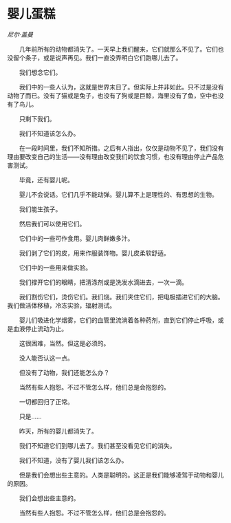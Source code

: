 # 婴儿蛋糕

*尼尔·盖曼*

　　几年前所有的动物都消失了。一天早上我们醒来，它们就那么不见了。它们也没留个条子，或是说声再见。我们一直没弄明白它们跑哪儿去了。

　　我们想念它们。

　　我们中的一些人认为，这就是世界末日了。但实际上并非如此。只不过是没有动物了而已。没有了猫或是兔子，也没有了狗或是巨鲸，海里没有了鱼，空中也没有了鸟儿。

　　只剩下我们。

　　我们不知道该怎么办。

　　在一段时间里，我们不知所措。之后有人指出，仅仅是动物不见了，我们没有理由要改变自己的生活——没有理由改变我们的饮食习惯，也没有理由停止产品危害测试。

　　毕竟，还有婴儿呢。

　　婴儿不会说话。它们几乎不能动弹。婴儿算不上是理性的、有思想的生物。

　　我们能生孩子。

　　然后我们可以使用它们。

　　它们中的一些可作食用。婴儿肉鲜嫩多汁。

　　我们剥了它们的皮，用来作服装饰物。婴儿皮柔软舒适。

　　它们中的一些用来做实验。

　　我们撑开它们的眼睛，把清涤剂或是洗发水滴进去，一次一滴。

　　我们割伤它们，烫伤它们。我们烧。我们夹住它们，把电极插进它们的大脑。我们做活体移植，冷冻实验，辐射测试。

　　婴儿们吸进化学烟雾，它们的血管里流淌着各种药剂，直到它们停止呼吸，或是血液停止流动为止。

　　这很困难，当然。但这是必须的。

　　没人能否认这一点。

　　但没有了动物，我们还能怎么办？

　　当然有些人抱怨。不过不管怎么样，他们总是会抱怨的。

　　一切都回归了正常。

　　只是……

　　昨天，所有的婴儿都消失了。

　　我们不知道它们到哪儿去了。我们甚至没看见它们的消失。

　　我们不知道，没有了婴儿我们该怎么办。

　　但是我们会想出些主意的。人类是聪明的。这正是我们能够凌驾于动物和婴儿的原因。

　　我们会想出些主意的。

　　当然有些人抱怨。不过不管怎么样，他们总是会抱怨的。